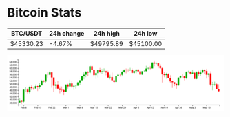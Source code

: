 # Bitcoin Stats

BTC/USDT|24h change|24h high|24h low|
|---|---|---|---|
|$45330.23|-4.67%|$49795.89|$45100.00|

<img src="./chart.svg">
